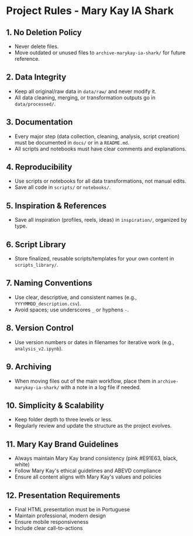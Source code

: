 # Project Rules - Mary Kay IA Shark

## 1. No Deletion Policy
- Never delete files.
- Move outdated or unused files to `archive-marykay-ia-shark/` for future reference.

## 2. Data Integrity
- Keep all original/raw data in `data/raw/` and never modify it.
- All data cleaning, merging, or transformation outputs go in `data/processed/`.

## 3. Documentation
- Every major step (data collection, cleaning, analysis, script creation) must be documented in `docs/` or in a `README.md`.
- All scripts and notebooks must have clear comments and explanations.

## 4. Reproducibility
- Use scripts or notebooks for all data transformations, not manual edits.
- Save all code in `scripts/` or `notebooks/`.

## 5. Inspiration & References
- Save all inspiration (profiles, reels, ideas) in `inspiration/`, organized by type.

## 6. Script Library
- Store finalized, reusable scripts/templates for your own content in `scripts_library/`.

## 7. Naming Conventions
- Use clear, descriptive, and consistent names (e.g., `YYYYMMDD_description.csv`).
- Avoid spaces; use underscores `_` or hyphens `-`.

## 8. Version Control
- Use version numbers or dates in filenames for iterative work (e.g., `analysis_v2.ipynb`).

## 9. Archiving
- When moving files out of the main workflow, place them in `archive-marykay-ia-shark/` with a note in a log file if needed.

## 10. Simplicity & Scalability
- Keep folder depth to three levels or less.
- Regularly review and update the structure as the project evolves.

## 11. Mary Kay Brand Guidelines
- Always maintain Mary Kay brand consistency (pink #E91E63, black, white)
- Follow Mary Kay's ethical guidelines and ABEVD compliance
- Ensure all content aligns with Mary Kay's values and policies

## 12. Presentation Requirements
- Final HTML presentation must be in Portuguese
- Maintain professional, modern design
- Ensure mobile responsiveness
- Include clear call-to-actions
